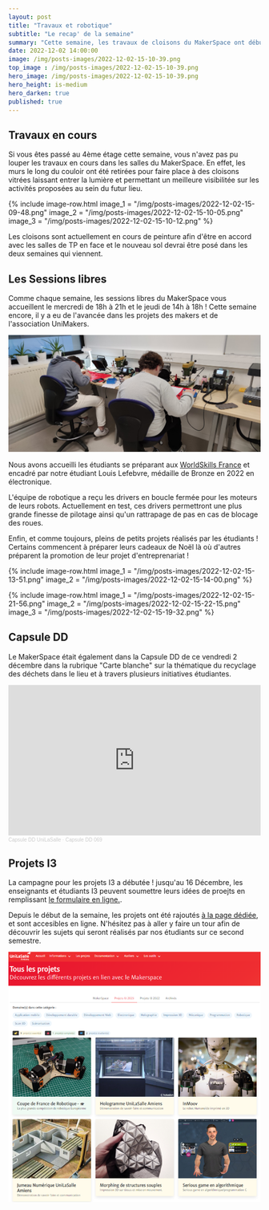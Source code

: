 ```yaml
---
layout: post
title: "Travaux et robotique"
subtitle: "Le recap' de la semaine"
summary: "Cette semaine, les travaux de cloisons du MakerSpace ont débutés !"
date: 2022-12-02 14:00:00
image: /img/posts-images/2022-12-02-15-10-39.png
top_image : /img/posts-images/2022-12-02-15-10-39.png
hero_image: /img/posts-images/2022-12-02-15-10-39.png
hero_height: is-medium
hero_darken: true
published: true
---
```


## Travaux en cours

Si vous êtes passé au 4ème étage cette semaine, vous n'avez pas pu louper les travaux en cours dans les salles du MakerSpace. En effet, les murs le long du couloir ont été retirées pour faire place à des cloisons vitrées laissant entrer la lumière et permettant un meilleure visibilitée sur les activités proposées au sein du futur lieu.

{% include image-row.html 
image_1 = "/img/posts-images/2022-12-02-15-09-48.png"
image_2 = "/img/posts-images/2022-12-02-15-10-05.png"
image_3 = "/img/posts-images/2022-12-02-15-10-12.png"
%}

Les cloisons sont actuellement en cours de peinture afin d'être en accord avec les salles de TP en face et le nouveau sol devrai être posé dans les deux semaines qui viennent. 

## Les Sessions libres

Comme chaque semaine, les sessions libres du MakerSpace vous accueillent le mercredi de 18h à 21h et le jeudi de 14h à 18h ! Cette semaine encore, il y a eu de l'avancée dans les projets des makers et de l'association UniMakers.

![](/img/posts-images/2022-12-02-15-19-06.png)

Nous avons accueilli les étudiants se préparant aux [WorldSkills France](https://www.worldskills-france.org) et encadré par notre étudiant Louis Lefebvre, médaille de Bronze en 2022 en électronique.

L'équipe de robotique a reçu les drivers en boucle fermée pour les moteurs de leurs robots. Actuellement en test, ces drivers permettront une plus grande finesse de pilotage ainsi qu'un rattrapage de pas en cas de blocage des roues.

Enfin, et comme toujours, pleins de petits projets réalisés par les étudiants ! Certains commencent à préparer leurs cadeaux de Noël là où d'autres préparent la promotion de leur projet d'entreprenariat !

{% include image-row.html 
image_1 = "/img/posts-images/2022-12-02-15-13-51.png"
image_2 = "/img/posts-images/2022-12-02-15-14-00.png"
%}

{% include image-row.html 
image_1 = "/img/posts-images/2022-12-02-15-21-56.png"
image_2 = "/img/posts-images/2022-12-02-15-22-15.png"
image_3 = "/img/posts-images/2022-12-02-15-19-32.png"
%}

## Capsule DD

Le MakerSpace était également dans la Capsule DD de ce vendredi 2 décembre dans la rubrique "Carte blanche" sur la thématique du recyclage des déchets dans le lieu et à travers plusieurs initiatives étudiantes. 

<iframe width="100%" height="300" scrolling="no" frameborder="no" allow="autoplay" src="https://w.soundcloud.com/player/?url=https%3A//api.soundcloud.com/tracks/1394407042&color=%23ff5500&auto_play=false&hide_related=false&show_comments=true&show_user=true&show_reposts=false&show_teaser=true&visual=true"></iframe><div style="font-size: 10px; color: #cccccc;line-break: anywhere;word-break: normal;overflow: hidden;white-space: nowrap;text-overflow: ellipsis; font-family: Interstate,Lucida Grande,Lucida Sans Unicode,Lucida Sans,Garuda,Verdana,Tahoma,sans-serif;font-weight: 100;"><a href="https://soundcloud.com/capsule-dd-unilasalle" title="Capsule DD UniLaSalle" target="_blank" style="color: #cccccc; text-decoration: none;">Capsule DD UniLaSalle</a> · <a href="https://soundcloud.com/capsule-dd-unilasalle/capsule-dd-069" title="Capsule DD 069" target="_blank" style="color: #cccccc; text-decoration: none;">Capsule DD 069</a></div>

## Projets I3

La campagne pour les projets I3 a débutée ! jusqu'au 16 Décembre, les enseignants et étudiants I3 peuvent soumettre leurs idées de proejts en remplissant [le formulaire en ligne.](https://forms.office.com/Pages/ResponsePage.aspx?id=Q9TNtShaskqAGIFDM9QBjz3Erf8LhEhEopyYRE-MXO5UQ0hRME40UjY3UldCTkVQQkRXRFpKMkpHMi4u&wdLOR=cDBB05085-DD5F-4BE0-BA9C-C3F1E4253CED).

Depuis le début de la semaine, les projets ont été rajoutés [à la page dédiée](https://makerspace-amiens.fr/pages/projets/projets/), et sont accesibles en ligne. N'hésitez pas à aller y faire un tour afin de découvrir les sujets qui seront réalisés par nos étudiants sur ce second semestre.

![](/img/posts-images/2022-12-02-15-53-52.png)